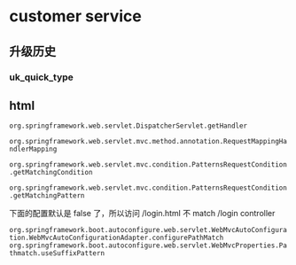 # customer service

## 升级历史

### uk_quick_type

## html

`org.springframework.web.servlet.DispatcherServlet.getHandler`

`org.springframework.web.servlet.mvc.method.annotation.RequestMappingHandlerMapping`

`org.springframework.web.servlet.mvc.condition.PatternsRequestCondition.getMatchingCondition`

`org.springframework.web.servlet.mvc.condition.PatternsRequestCondition.getMatchingPattern`

下面的配置默认是 false 了，所以访问 /login.html 不 match /login controller

`org.springframework.boot.autoconfigure.web.servlet.WebMvcAutoConfiguration.WebMvcAutoConfigurationAdapter.configurePathMatch`
`org.springframework.boot.autoconfigure.web.servlet.WebMvcProperties.Pathmatch.useSuffixPattern`
